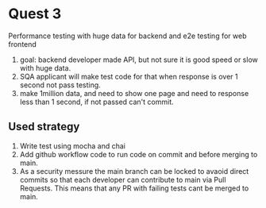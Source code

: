 # Quest 3 

Performance testing with huge data for backend and e2e testing for web frontend

1. goal: backend developer made API, but not sure it is good speed or slow with huge data.
2. SQA applicant will make test code for that when response is over 1 second not pass testing.
3. make 1million data, and need to show one page and need to response less than 1 second, if not passed can't commit.

## Used strategy
1. Write test using mocha and chai
2. Add github workflow code to run code on commit and before merging to main.
3. As a security messure the main branch can be locked to avaoid direct commits so that each developer can contribute to main via Pull Requests. This means that any PR with failing tests cant be merged to main.
